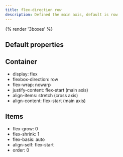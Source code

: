 ```yaml
---
title: flex-direction row
description: Defined the main axis, default is row
---
```

{% render '3boxes' %}

## Default properties

## Container
- display: flex
- flexbox-direction: row
- flex-wrap: nowarp
- justify-content: flex-start (main axis)
- align-items: stretch (cross axis)
- align-content: flex-start (main axis)

## Items
- flex-grow: 0
- flex-shrink: 1
- flex-basis: auto
- align-self: flex-start
- order: 0